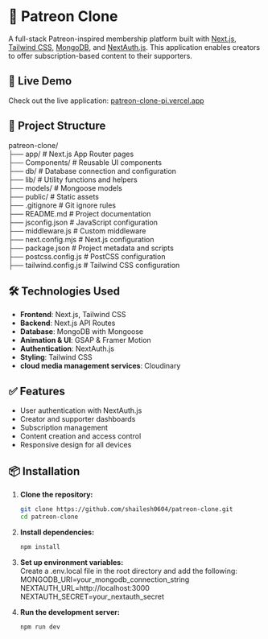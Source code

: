 # 🎨 Patreon Clone

A full-stack Patreon-inspired membership platform built with [Next.js](https://nextjs.org), [Tailwind CSS](https://tailwindcss.com/), [MongoDB](https://www.mongodb.com/), and [NextAuth.js](https://next-auth.js.org/). This application enables creators to offer subscription-based content to their supporters.

## 🚀 Live Demo

Check out the live application: [patreon-clone-pi.vercel.app](https://patreon-clone-pi.vercel.app)

## 📂 Project Structure

patreon-clone/ <br />
├── app/ # Next.js App Router pages <br />
├── Components/ # Reusable UI components <br />
├── db/ # Database connection and configuration <br />
├── lib/ # Utility functions and helpers <br />
├── models/ # Mongoose models <br />
├── public/ # Static assets <br />
├── .gitignore # Git ignore rules <br />
├── README.md # Project documentation <br />
├── jsconfig.json # JavaScript configuration <br />
├── middleware.js # Custom middleware <br />
├── next.config.mjs # Next.js configuration<br />
├── package.json # Project metadata and scripts<br />
├── postcss.config.js # PostCSS configuration<br />
├── tailwind.config.js # Tailwind CSS configuration<br />



## 🛠️ Technologies Used

- **Frontend**: Next.js, Tailwind CSS
- **Backend**: Next.js API Routes
- **Database**: MongoDB with Mongoose
- **Animation & UI**: GSAP & Framer Motion
- **Authentication**: NextAuth.js
- **Styling**: Tailwind CSS
- **cloud media management services**: Cloudinary

## ✅ Features

- User authentication with NextAuth.js<br />
- Creator and supporter dashboards<br />
- Subscription management<br />
- Content creation and access control<br />
- Responsive design for all devices<br />

## 📦 Installation

1. **Clone the repository:**

   ```bash
   git clone https://github.com/shailesh0604/patreon-clone.git
   cd patreon-clone

2. **Install dependencies:**

   ```bash
   npm install

3. **Set up environment variables:**<br />
Create a .env.local file in the root directory and add the following:<br />
MONGODB_URI=your_mongodb_connection_string<br />
NEXTAUTH_URL=http://localhost:3000<br />
NEXTAUTH_SECRET=your_nextauth_secret<br />

4. **Run the development server:**

   ```bash
   npm run dev
